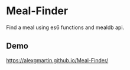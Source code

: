# Meal-Finder
Find a meal using es6 functions and mealdb api.

## Demo
https://alexgmartin.github.io/Meal-Finder/
